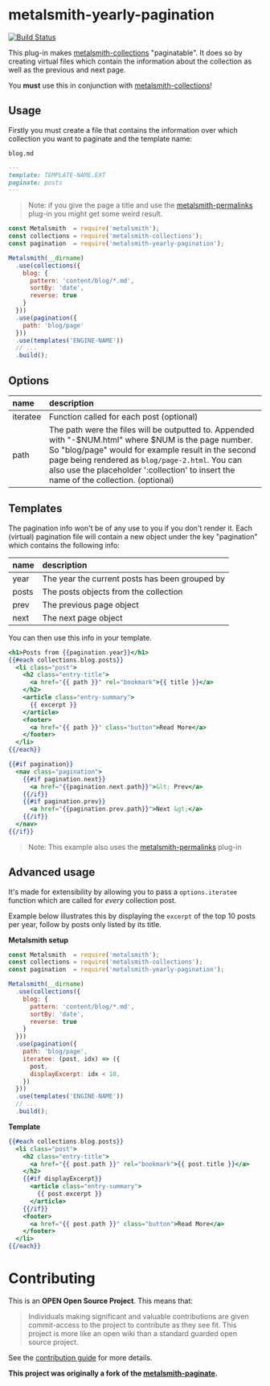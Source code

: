 # metalsmith-yearly-pagination

[![Build Status](https://api.travis-ci.org/phillipj/metalsmith-yearly-pagination.png)](http://travis-ci.org/phillipj/metalsmith-yearly-pagination)

This plug-in makes [metalsmith-collections](https://github.com/segmentio/metalsmith-collections) "paginatable". It does so by creating virtual files which contain the information about the collection as well as the previous and next page.

You **must** use this in conjunction with [metalsmith-collections](https://github.com/segmentio/metalsmith-collections)!

## Usage

Firstly you must create a file that contains the information over which collection you want to paginate and the template name:

`blog.md`
```markdown
---
template: TEMPLATE-NAME.EXT
paginate: posts
---
```
> Note: if you give the page a title and use the [metalsmith-permalinks](https://github.com/segmentio/metalsmith-permalinks) plug-in you might get some weird result.


```js
const Metalsmith  = require('metalsmith');
const collections = require('metalsmith-collections');
const pagination  = require('metalsmith-yearly-pagination');

Metalsmith(__dirname)
  .use(collections({
    blog: {
      pattern: 'content/blog/*.md',
      sortBy: 'date',
      reverse: true
    }
  }))
  .use(pagination({
    path: 'blog/page'
  }))
  .use(templates('ENGINE-NAME'))
  // ...
  .build();
```

## Options
| name | description |
|:-----|:------------|
|iteratee|Function called for each post (optional) |
|path|The path were the files will be outputted to. Appended with "-$NUM.html" where $NUM is the page number. So "blog/page" would for example result in the second page being rendered as `blog/page-2.html`. You can also use the placeholder ':collection' to insert the name of the collection. (optional)|


## Templates

The pagination info won't be of any use to you if you don't render it. Each (virtual) pagination file will contain a new object under the key "pagination" which contains the following info:

| name | description |
|:-----|:------------|
|year|The year the current posts has been grouped by|
|posts|The posts objects from the collection|
|prev|The previous page object|
|next|The next page object|

You can then use this info in your template.

```handlebars
<h1>Posts from {{pagination.year}}</h1>
{{#each collections.blog.posts}}
  <li class="post">
    <h2 class="entry-title">
      <a href="{{ path }}" rel="bookmark">{{ title }}</a>
    </h2>
    <article class="entry-summary">
      {{ excerpt }}
    </article>
    <footer>
      <a href="{{ path }}" class="button">Read More</a>
    </footer>
  </li>
{{/each}}

{{#if pagination}}
  <nav class="pagination">
    {{#if pagination.next}}
      <a href="{{pagination.next.path}}">&lt; Prev</a>
    {{/if}}
    {{#if pagination.prev}}
      <a href="{{pagination.prev.path}}">Next &gt;</a>
    {{/if}}
  </nav>
{{/if}}
```
> Note: This example also uses the [metalsmith-permalinks](https://github.com/segmentio/metalsmith-permalinks) plug-in

## Advanced usage

It's made for extensibility by allowing you to pass a `options.iteratee` function which are called for *every* collection post.

Example below illustrates this by displaying the `excerpt` of the top 10 posts per year, follow by posts only listed by its title.

**Metalsmith setup**

```js
const Metalsmith  = require('metalsmith');
const collections = require('metalsmith-collections');
const pagination  = require('metalsmith-yearly-pagination');

Metalsmith(__dirname)
  .use(collections({
    blog: {
      pattern: 'content/blog/*.md',
      sortBy: 'date',
      reverse: true
    }
  }))
  .use(pagination({
    path: 'blog/page',
    iteratee: (post, idx) => ({
      post,
      displayExcerpt: idx < 10,
    })
  }))
  .use(templates('ENGINE-NAME'))
  // ...
  .build();
```

**Template**

```handlebars
{{#each collections.blog.posts}}
  <li class="post">
    <h2 class="entry-title">
      <a href="{{ post.path }}" rel="bookmark">{{ post.title }}</a>
    </h2>
    {{#if displayExcerpt}}
      <article class="entry-summary">
        {{ post.excerpt }}
      </article>
    {{/if}}
    <footer>
      <a href="{{ post.path }}" class="button">Read More</a>
    </footer>
  </li>
{{/each}}
```

# Contributing

This is an **OPEN Open Source Project**. This means that:

> Individuals making significant and valuable contributions are given commit-access to the project to contribute as they see fit. This project is more like an open wiki than a standard guarded open source project.

See the [contribution guide](CONTRIBUTING.md) for more details.

**This project was originally a fork of the [metalsmith-paginate](https://github.com/RobinThrift/metalsmith-paginate).**